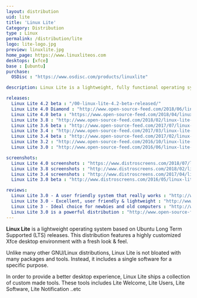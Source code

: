 ```yaml
---
layout: distribution
uid: lite
title: 'Linux Lite'
Category: Distribution
type : Linux
permalink: /distribution/lite
logo: lite-logo.jpg
preview: linuxlite.jpg
home_page: https://www.linuxliteos.com
desktops: [xfce]
base : [ubuntu]
purchase:
  OSDisc : "https://www.osdisc.com/products/linuxlite"

description: Linux Lite is a lightweight, fully functional operating system built on top of Ubuntu. It includes a good collection of applications to serve your day to day needs.

releases:
  Linux Lite 4.2 beta : "/00-linux-lite-4.2-beta-released/"
  Linux Lite 4.0 Diamond : "http://www.open-source-feed.com/2018/06/linux-lite-40-diamond-released-with.html"
  Linux Lite 4.0 beta : "https://www.open-source-feed.com/2018/04/linux-lite-40-beta-released-with-new.html"
  Linux Lite 3.8 : "http://www.open-source-feed.com/2018/02/linux-lite-38-released-based-on-ubuntu.html"
  Linux Lite 3.6 beta : "http://www.open-source-feed.com/2017/07/linux-lite-36-beta-announced-with.html"
  Linux Lite 3.4 : "http://www.open-source-feed.com/2017/03/linux-lite-34-released-with-easily.html"
  Linux Lite 3.4 beta : "http://www.open-source-feed.com/2017/02/linux-lite-34-beta-released-based-on.html"
  Linux Lite 3.2 : "http://www.open-source-feed.com/2016/10/linux-lite-32-released-includes.html"
  Linux Lite 3.0 : "http://www.open-source-feed.com/2016/06/linux-lite-30-final-released-with-new.html"

screenshots:
  Linux Lite 4.0 screenshots : "https://www.distroscreens.com/2018/07/linux-lite-40-diamond-screenshots.html"
  Linux Lite 3.8 screenshots : "http://www.distroscreens.com/2018/02/linux-lite-38-final-screenshots.html"
  Linux Lite 3.4 screenshots : "http://www.distroscreens.com/2017/04/linux-lite-34-screenshots.html"
  Linux Lite 3.0 beta : "http://www.distroscreens.com/2016/05/linux-lite-30-beta-screenshots.html"

reviews:
  Linux Lite 3.0 - A user friendly system that really works : "http://www.open-source-feed.com/2016/09/linux-lite-30-user-friendly-system-that.html"
  Linux Lite 3.0 - Excellent, user friendly & lightweight : "http://www.open-source-feed.com/2016/07/linux-lite-30-excellent-user-friendly.html"
  Linux Lite 3 - Ideal choice for newbies and old computers : "http://www.open-source-feed.com/2016/07/linux-lite-3-ideal-choice-for-newbies.html"
  Linux Lite 3.0 is a powerful distribution : "http://www.open-source-feed.com/2016/06/linux-lite-30-is-powerful-distribution.html"
---
```


**Linux Lite** is a lightweight operating system based on Ubuntu Long Term Supported (LTS) releases. This distribution features a highly customized Xfce desktop environment with a fresh look & feel.

Unlike many other GNU/Linux distributions, Linux Lite is not bloated with many packages and tools. Instead, it includes a single software for a specific purpose. 

In order to provide a better desktop experience, Linux Lite ships a collection of custom made tools. These tools includes Lite Welcome, Lite Users, Lite Software, Lite Notification ..etc